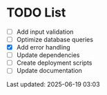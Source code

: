 # TODO List

- [ ] Add input validation
- [ ] Optimize database queries
- [x] Add error handling
- [ ] Update dependencies
- [ ] Create deployment scripts
- [ ] Update documentation

Last updated: 2025-06-19 03:03
